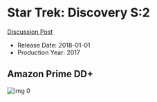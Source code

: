# Star Trek: Discovery S:2

[Discussion Post](https://www.avsforum.com/threads/bass-eq-for-filtered-movies.2995212/post-57657252)

* Release Date: 2018-01-01
* Production Year: 2017

## Amazon Prime DD+

![img 0](https://i.imgur.com/8QVgyg0.jpg)

